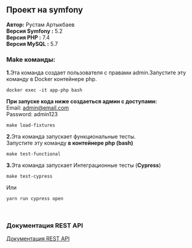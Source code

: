 ## Проект на symfony
<b>Автор:</b> Рустам Артыкбаев<br>
<b>Версия Symfony :</b> 5.2<br>
<b>Версия PHP :</b> 7.4<br>
<b>Версия MySQL :</b> 5.7

### Make команды:
<b>1.</b>Эта команда создает пользователя с правами admin.Запустите эту команду в Docker контейнере php.<br>
```
docker exec -it app-php bash
```
<b>При запуске кода ниже создаеться админ с доступами:</b><br>
Email: admin@email.com<br>
Password:  admin123
```
make load-fixtures
```

<b>2.</b>Эта команда запускает функциональные тесты.<br>Запустите эту команду <b> в контейнере php (bash)</b>
```
make test-functional
```

<b>3.</b>Эта команда запускает Интеграционные тесты (<b>Cypress</b>)
```
make test-cypress
```
Или

```
yarn run cypress open
```
<br>

### Документация REST API
<a href="https://github.com/Rustambx/symfony-restapi/blob/main/restapi.md">Документация REST API</a>
